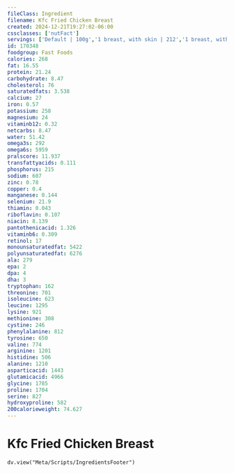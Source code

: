 ```yaml
---
fileClass: Ingredient
filename: Kfc Fried Chicken Breast
created: 2024-12-21T19:27:02-06:00
cssclasses: ['nutFact']
servings: ['Default | 100g','1 breast, with skin | 212','1 breast, without skin | 140','1 breast, bone and skin removed | 121']
id: 170348
foodgroup: Fast Foods
calories: 268
fat: 16.55
protein: 21.24
carbohydrate: 8.47
cholesterol: 76
saturatedfats: 3.538
calcium: 27
iron: 0.57
potassium: 258
magnesium: 24
vitaminb12: 0.32
netcarbs: 8.47
water: 51.42
omega3s: 292
omega6s: 5959
pralscore: 11.937
transfattyacids: 0.111
phosphorus: 215
sodium: 607
zinc: 0.78
copper: 0.4
manganese: 0.144
selenium: 21.9
thiamin: 0.043
riboflavin: 0.107
niacin: 8.139
pantothenicacid: 1.326
vitaminb6: 0.309
retinol: 17
monounsaturatedfat: 5422
polyunsaturatedfat: 6276
ala: 279
epa: 2
dpa: 4
dha: 3
tryptophan: 162
threonine: 701
isoleucine: 623
leucine: 1295
lysine: 921
methionine: 308
cystine: 246
phenylalanine: 812
tyrosine: 650
valine: 774
arginine: 1201
histidine: 506
alanine: 1210
asparticacid: 1443
glutamicacid: 4966
glycine: 1785
proline: 1704
serine: 827
hydroxyproline: 582
200calorieweight: 74.627
---
```


# Kfc Fried Chicken Breast

```dataviewjs
dv.view("Meta/Scripts/IngredientsFooter")
```